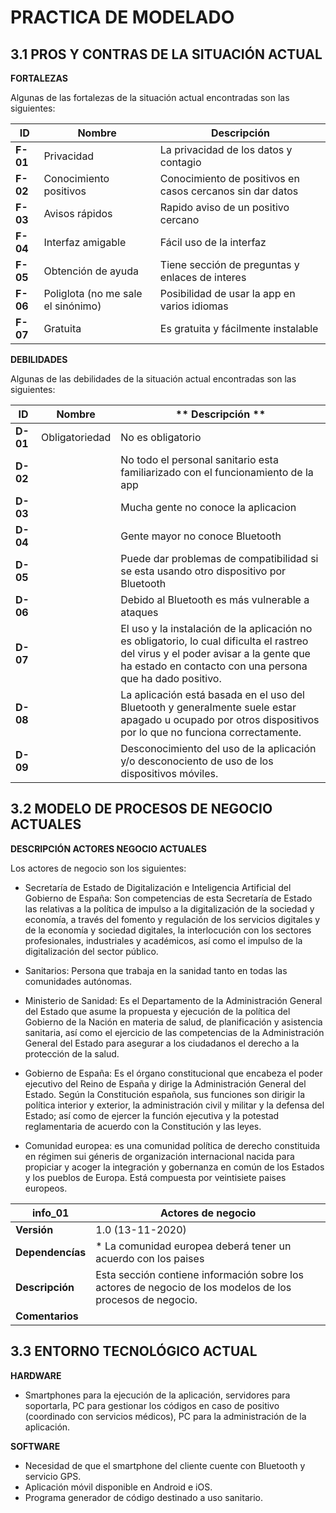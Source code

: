 # PRACTICA DE MODELADO
## 3.1 PROS Y CONTRAS DE LA SITUACIÓN ACTUAL

**FORTALEZAS**

Algunas de las fortalezas de la situación actual encontradas son las siguientes:

| **ID** | **Nombre** |**Descripción**
--- | --- | --- 
| **F-01** | Privacidad| La privacidad de los datos y contagio
| **F-02** | Conocimiento positivos | Conocimiento de positivos en casos cercanos sin dar datos
| **F-03** | Avisos rápidos | Rapido aviso de un positivo cercano
| **F-04** | Interfaz amigable | Fácil uso de la interfaz
| **F-05** | Obtención de  ayuda | Tiene sección de preguntas y enlaces de interes
| **F-06** | Poliglota (no me sale el sinónimo) | Posibilidad de usar la app en varios idiomas
| **F-07** | Gratuita | Es gratuita y fácilmente instalable


**DEBILIDADES**

Algunas de las debilidades de la situación actual encontradas son las siguientes:

| **ID** | **Nombre** | ** Descripción **
--- | --- | --- 
| **D-01** | Obligatoriedad | No es obligatorio 
| **D-02** | | No todo el personal sanitario esta familiarizado con el funcionamiento de la app
| **D-03** | | Mucha gente no conoce la aplicacion
| **D-04** | | Gente mayor no conoce Bluetooth
| **D-05** | | Puede dar problemas de compatibilidad si se esta usando otro dispositivo por Bluetooth
| **D-06** | | Debido al Bluetooth es más vulnerable a ataques
| **D-07** | | El uso y la instalación de la aplicación no es obligatorio, lo cual dificulta el rastreo del virus y el poder avisar a la gente que ha estado en contacto con una persona que ha dado positivo.
| **D-08** | | La aplicación está basada en el uso del Bluetooth y generalmente suele estar apagado u ocupado por otros dispositivos por lo que no funciona correctamente.
| **D-09** | | Desconocimiento del uso de la aplicación y/o desconociento de uso de los dispositivos móviles.

## 3.2 MODELO DE PROCESOS DE NEGOCIO ACTUALES

**DESCRIPCIÓN ACTORES NEGOCIO ACTUALES**

Los actores de negocio son los siguientes: 

* Secretaría de Estado de Digitalización e Inteligencia Artificial del Gobierno de España: Son competencias de esta Secretaría de Estado las relativas a la política de impulso a la digitalización de la sociedad y economía, a través del fomento y regulación de los servicios digitales y de la economía y sociedad digitales, la interlocución con los sectores profesionales, industriales y académicos, así como el impulso de la digitalización del sector público.

* Sanitarios: Persona que trabaja en la sanidad tanto en todas las comunidades autónomas.

* Ministerio de Sanidad: Es el Departamento de la Administración General del Estado que asume la propuesta y ejecución de la política del Gobierno de la Nación en materia de salud, de planificación y asistencia sanitaria, así como el ejercicio de las competencias de la Administración General del Estado para asegurar a los ciudadanos el derecho a la protección de la salud.

* Gobierno de España: Es el órgano constitucional que encabeza el poder ejecutivo del Reino de España y dirige la Administración General del Estado. Según la Constitución española, sus funciones son dirigir la política interior y exterior, la administración civil y militar y la defensa del Estado; así como de ejercer la función ejecutiva y la potestad reglamentaria de acuerdo con la Constitución y las leyes.

* Comunidad europea: es una comunidad política de derecho constituida en régimen sui géneris de organización internacional nacida para propiciar y acoger la integración y gobernanza en común de los Estados y los pueblos de Europa. Está compuesta por veintisiete paises europeos.

| **info_01** | **Actores de negocio**
--- | --- 
| **Versión** | 1.0 (13-11-2020) 
| **Dependencías** |  * La comunidad europea deberá tener un acuerdo con los paises 
| **Descripción** | Esta sección contiene información sobre los actores de negocio de los modelos de los procesos de negocio.
| **Comentarios** | 

## 3.3 ENTORNO TECNOLÓGICO ACTUAL

**HARDWARE**
* Smartphones para la ejecución de la aplicación, servidores para soportarla, PC para gestionar los códigos en caso de positivo (coordinado con servicios médicos), PC para la administración de la aplicación. 

**SOFTWARE**
* Necesidad de que el smartphone del cliente cuente con Bluetooth y servicio GPS. 
* Aplicación móvil disponible en Android e iOS. 
* Programa generador de código destinado a uso sanitario.
